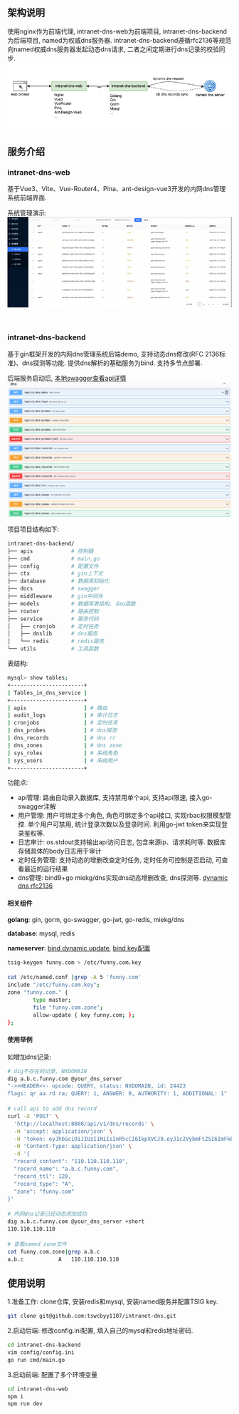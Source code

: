 ## 架构说明
使用nginx作为前端代理, intranet-dns-web为前端项目, intranet-dns-backend为后端项目, named为权威dns服务器. intranet-dns-backend遵循rfc2136等规范向named权威dns服务器发起动态dns请求, 二者之间定期进行dns记录的校验同步. <br>
![服务整体架构](./introduce-assets/framework.png)



## 服务介绍

### intranet-dns-web
基于Vue3、Vite、Vue-Router4、Pina、ant-design-vue3开发的内网dns管理系统前端界面.


系统管理演示: <br>
![系统管理演示](./introduce-assets/system-manager.gif)


<br>

### intranet-dns-backend
基于gin框架开发的内网dns管理系统后端demo, 支持动态dns修改(RFC 2136标准)、dns探测等功能. 提供dns解析的基础服务为bind. 支持多节点部署.

后端服务启动后, [本地swagger查看api详情](http://localhost:16789/swagger/index.html)
<br><img src="./intranet-dns-backend/docs/swagger.png" alt="swagger示例">

项目项目结构如下:
```bash
intranet-dns-backend/
├── apis            # 控制器
├── cmd             # main.go
├── config          # 配置文件
├── ctx             # gin上下文
├── database        # 数据库初始化
├── docs            # swagger
├── middleware      # gin中间件
├── models          # 数据库表结构, dao函数
├── router          # 路由控制
├── service         # 服务代码
│   ├── cronjob     # 定时任务
│   ├── dnslib      # dns服务
│   └── redis       # redis服务    
└── utils           # 工具函数
```

表结构:
```bash
mysql> show tables;
+-----------------------+
| Tables_in_dns_service |
+-----------------------+
| apis                  | # 路由
| audit_logs            | # 审计日志
| cronjobs              | # 定时任务
| dns_probes            | # dns探测
| dns_records           | # dns rr
| dns_zones             | # dns zone
| sys_roles             | # 系统角色
| sys_users             | # 系统用户
+-----------------------+
```

功能点:
- api管理: 路由自动录入数据库, 支持禁用单个api, 支持api限速, 接入go-swagger注解
- 用户管理: 用户可绑定多个角色, 角色可绑定多个api接口, 实现rbac权限模型管控. 单个用户可禁用, 统计登录次数以及登录时间. 利用go-jwt token来实现登录鉴权等.
- 日志审计: os.stdout支持输出api访问日志, 包含来源ip、请求耗时等. 数据库存储具体的body日志用于审计 
- 定时任务管理: 支持动态的增删改查定时任务, 定时任务可控制是否启动, 可查看最近的运行结果
- dns管理: bind9+go miekg/dns实现dns动态增删改查, dns探测等. [dynamic dns rfc2136](https://datatracker.ietf.org/doc/html/rfc2136)

#### 相关组件
**golang**: gin, gorm, go-swagger, go-jwt, go-redis, miekg/dns

**database**: mysql, redis

**nameserver**: [bind dynamic update](https://bind9.readthedocs.io/en/v9.16.18/advanced.html), [bind key配置](https://www.cnblogs.com/RichardLuo/p/DNS_P3.html)
```bash
tsig-keygen funny.com > /etc/funny.com.key

cat /etc/named.conf |grep -A 5 'funny.com'
include "/etc/funny.com.key";
zone "funny.com." {
        type master;
        file "funny.com.zone";
        allow-update { key funny.com; };
};
```

#### 使用举例
如增加dns记录:
```bash
# dig不存在的记录, NXDOMAIN
dig a.b.c.funny.com @your_dns_server
"->>HEADER<<- opcode: QUERY, status: NXDOMAIN, id: 24423
flags: qr aa rd ra; QUERY: 1, ANSWER: 0, AUTHORITY: 1, ADDITIONAL: 1"

# call api to add dns record
curl -X 'POST' \
  'http://localhost:8008/api/v1/dns/records' \
  -H 'accept: application/json' \
  -H 'token: eyJhbGciOiJIUzI1NiIsInR5cCI6IkpXVCJ9.eyJ1c2VybmFtZSI6ImFkbWluIiwiZXhwIjoxNzM2NTExMDc4LCJpc3MiOiJpbnRyYW5ldC1kbnMifQ.Gqubkw1gNICcH-X90FDVWMFHClJhhyn0ljUafRh7xZk' \
  -H 'Content-Type: application/json' \
  -d '{
  "record_content": "110.110.110.110",
  "record_name": "a.b.c.funny.com",
  "record_ttl": 120,
  "record_type": "A",
  "zone": "funny.com"
}'

# 内网dns记录已经动态添加成功
dig a.b.c.funny.com @your_dns_server +short
110.110.110.110

# 查看named zone文件
cat funny.com.zone|grep a.b.c
a.b.c			A	110.110.110.110
```

## 使用说明
1.准备工作: clone仓库, 安装redis和mysql, 安装named服务并配置TSIG key.
```bash
git clone git@github.com:tswcbyy1107/intranet-dns.git
```

2.启动后端: 修改config.ini配置, 填入自己的mysql和redis地址密码.
```bash
cd intranet-dns-backend
vim config/config.ini 
go run cmd/main.go
```

3.启动前端: 配置了多个环境变量
```bash
cd intranet-dns-web
npm i
npm run dev
```
